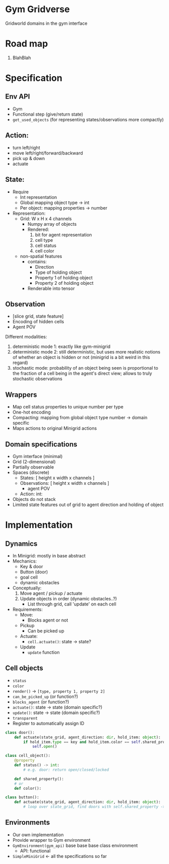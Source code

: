 # Gym Gridverse

Gridworld domains in the gym interface

# Road map

1. BlahBlah

# Specification

## Env API

* Gym
* Functional step (give/return state)
* `get_used_objects` (for representing states/observations more compactly)

## Action:

* turn left/right
* move left/right/forward/backward
* pick up & down
* actuate

## State:

* Require
    * Int representation
    * Global mapping object type -> int
    * Per object: mapping properties -> number
* Representation:
    * Grid: W x H x 4 channels
        * Numpy array of objects
        * Rendered:
            1. bit for agent representation
            1. cell type
            1. cell status
            1. cell color
    * non-spatial features
        * contains:
            * Direction
            * Type of holding object
            * Property 1 of holding object
            * Property 2 of holding object
        * Renderable into tensor

## Observation

* [slice grid, state feature]
* Encoding of hidden cells
* Agent POV

Different modalities:
1. deterministic mode 1: exactly like gym-minigrid
1. deterministic mode 2: still deterministic, but uses more realistic notions of whether an object is hidden or not (minigrid is a bit weird in this regard) 
1. stochastic mode: probability of an object being seen is proportional to the fraction of a cell being in the agent's direct view;  allows to truly stochastic observations

## Wrappers

* Map cell status properties to unique number per type
* One-hot encoding
* Compacting: mapping from global object type number -> domain specific
* Maps actions to original Minigrid actions

## Domain specifications

* Gym interface (minimal)
* Grid (2-dimensional)
* Partially observable
* Spaces (discrete)
    * States: [ height x width x channels ]
    * Observations: [ height x width x channels ]
        * agent POV
    * Action: int:
* Objects do not stack
* Limited state features out of grid to agent direction and holding of object

# Implementation

## Dynamics

* In Minigrid: mostly in base abstract
* Mechanics:
    * Key & door
    * Button (door)
    * goal cell
    * dynamic obstacles
* Conceptually:
    1. Move agent / pickup / actuate
    1. Update objects in order (dynamic obstacles..?)
        * List through grid, call 'update' on each cell
* Requirements:
    * Move:
        * Blocks agent or not
    * Pickup
        * Can be picked up
    * Actuate:
        * `cell.actuate()`: state -> state?
    * Update
        * `update` function

## Cell objects

* `status`
* `color`
* `render()` -> `[type, property 1, property 2]`
* `can_be_picked_up` (or function?)
* `blocks_agent` (or function?)
* `actuate()`: state -> state (domain specific?)
* `update()`: state -> state (domain specific?)
* `transparent`
* Register to automatically assign ID

```python
class door():
    def actuate(state_grid, agent_direction: dir, hold_item: object):
        if hold_item.type == key and hold_item.color == self.shared_property:
            self.open()

class cell_object():
    @property
    def status() -> int:
        # e.g. door: return open/closed/locked

    def shared_property():
    # or
    def color():

class button():
    def actuate(state_grid, agent_direction: dir, hold_item: object):
        # loop over state_grid, find doors with self.shared_property -> open
```

## Environments

* Our own implementation
* Provide wrapper to Gym environment
* `GymEnvironment(gym_api)` base base base class environment
    * API: functional
* `SimpleMiniGrid` <- all the specifications so far
